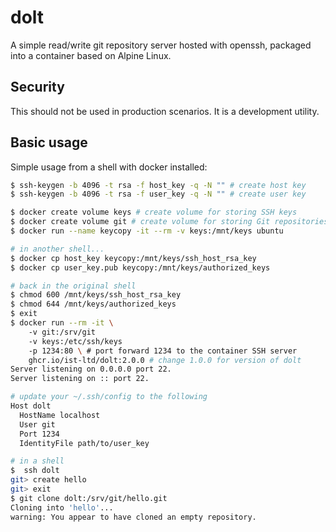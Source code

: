 # dolt 

A simple read/write git repository server hosted with openssh, packaged into a container based on Alpine Linux.

## Security

This should not be used in production scenarios. It is a  development utility. 

## Basic usage

Simple usage from a shell with docker installed:

```bash
$ ssh-keygen -b 4096 -t rsa -f host_key -q -N "" # create host key
$ ssh-keygen -b 4096 -t rsa -f user_key -q -N "" # create user key

$ docker create volume keys # create volume for storing SSH keys
$ docker create volume git # create volume for storing Git repositories
$ docker run --name keycopy -it --rm -v keys:/mnt/keys ubuntu 

# in another shell...
$ docker cp host_key keycopy:/mnt/keys/ssh_host_rsa_key
$ docker cp user_key.pub keycopy:/mnt/keys/authorized_keys

# back in the original shell
$ chmod 600 /mnt/keys/ssh_host_rsa_key
$ chmod 644 /mnt/keys/authorized_keys
$ exit
$ docker run --rm -it \ 
    -v git:/srv/git
    -v keys:/etc/ssh/keys
    -p 1234:80 \ # port forward 1234 to the container SSH server
    ghcr.io/ist-ltd/dolt:2.0.0 # change 1.0.0 for version of dolt
Server listening on 0.0.0.0 port 22.
Server listening on :: port 22.

# update your ~/.ssh/config to the following
Host dolt
  HostName localhost
  User git
  Port 1234
  IdentityFile path/to/user_key

# in a shell
$  ssh dolt
git> create hello
git> exit
$ git clone dolt:/srv/git/hello.git
Cloning into 'hello'...
warning: You appear to have cloned an empty repository.

```
